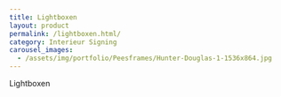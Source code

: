 ```yaml
---
title: Lightboxen
layout: product
permalink: /lightboxen.html/
category: Interieur Signing
carousel_images:
  - /assets/img/portfolio/Peesframes/Hunter-Douglas-1-1536x864.jpg
---
```


Lightboxen
